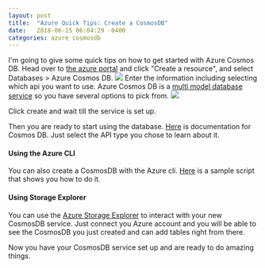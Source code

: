 ```yaml
---
layout: post
title:  "Azure Quick Tips: Create a CosmosDB"
date:   2018-06-15 06:04:29 -0400
categories: azure cosmosdb
---
```

I'm going to give some quick tips on how to get started with Azure Cosmos DB. Head over to [the azure portal](https://portal.azure.com) and click "Create a resource", and select Databases > Azure Cosmos DB.
![](https://jweiler.ghost.io/content/images/2018/06/2018-06-14-12_40_02-Window.png)
Enter the information including selecting which api you want to use. Azure Cosmos DB is a [multi model database service](https://docs.microsoft.com/en-us/azure/cosmos-db/introduction#key-capabilities) so you have several options to pick from.
![](https://jweiler.ghost.io/content/images/2018/06/2018-06-14-12_43_03-Window.png) 

Click create and wait till the service is set up. 

Then you are ready to start using the database. [Here](https://docs.microsoft.com/en-us/azure/cosmos-db/) is documentation for Cosmos DB. Just select the API type you chose to learn about it.

#### Using the Azure CLI
You can also create a CosmosDB with the Azure cli. [Here](https://docs.microsoft.com/en-us/azure/cosmos-db/scripts/create-database-account-collections-cli?toc=%2fcli%2fazure%2ftoc.json) is a sample script that shows you how to do it.



#### Using Storage Explorer
You can use the [Azure Storage Explorer](https://azure.microsoft.com/en-us/features/storage-explorer/) to interact with your new CosmosDB service. Just connect you Azure account and you will be able to see the CosmosDB you just created and can add tables right from there.

Now you have your CosmosDB service set up and are ready to do amazing things.


